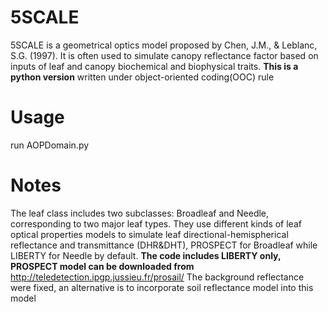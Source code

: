 # 5SCALE

5SCALE is a geometrical optics model proposed by Chen, J.M., &amp; Leblanc, S.G. (1997). It is often used to simulate
canopy reflectance factor based on inputs of leaf and canopy biochemical and biophysical traits. **This is a python
version** written under object-oriented coding(OOC) rule

# Usage
run AOPDomain.py

# Notes
The leaf class includes two subclasses: Broadleaf and Needle, corresponding to two major leaf types. They use
different kinds of leaf optical properties models to simulate leaf directional-hemispherical reflectance and
transmittance (DHR&DHT), PROSPECT for Broadleaf while LIBERTY for Needle by default. **The code includes LIBERTY only,
PROSPECT model can be downloaded from** http://teledetection.ipgp.jussieu.fr/prosail/
The background reflectance were fixed, an alternative is to incorporate soil reflectance model into this model
